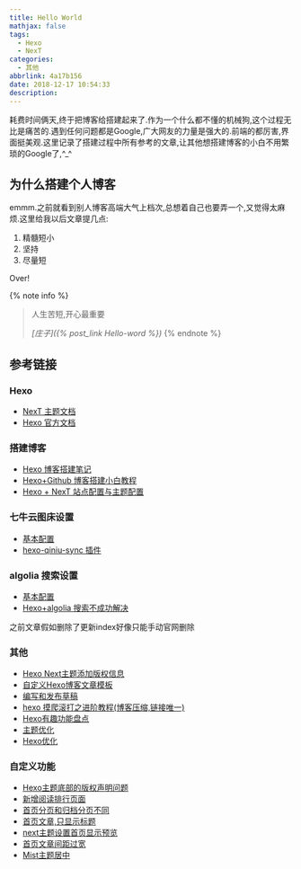 ```yaml
---
title: Hello World
mathjax: false
tags:
  - Hexo
  - NexT
categories:
  - 其他
abbrlink: 4a17b156
date: 2018-12-17 10:54:33
description:
---
```

耗费时间俩天,终于把博客给搭建起来了.作为一个什么都不懂的机械狗,这个过程无比是痛苦的.遇到任何问题都是Google,广大网友的力量是强大的.前端的都厉害,界面挺美观.这里记录了搭建过程中所有参考的文章,让其他想搭建博客的小白不用繁琐的Google了,^_^

<!-- more -->
## 为什么搭建个人博客

emmm.之前就看到别人博客高端大气上档次,总想着自己也要弄一个,又觉得太麻烦.这里给我以后文章提几点:

1. 精髓短小
2. 坚持
3. 尽量短

Over!

{% note info %} 
> 人生苦短,开心最重要
> 
> <cite>[庄子]({% post_link Hello-word %})</cite> 
{% endnote %}




## 参考链接

### Hexo
* [NexT 主题文档](https://theme-next.iissnan.com/getting-started.html)
* [Hexo 官方文档](https://github.com/iissnan/hexo-theme-next/blob/master/README.cn.md) 

### 搭建博客
* [Hexo 博客搭建笔记](https://eibitme.github.io/2017/12/17/Hexo%E5%8D%9A%E5%AE%A2%E6%90%AD%E5%BB%BA%E7%AC%94%E8%AE%B0/) 
* [Hexo+Github 博客搭建小白教程](https://godweiyang.com/2018/04/13/hexo-blog/) 
* [Hexo + NexT 站点配置与主题配置](https://shfanzie.github.io/201704/Site-Set-and-Theme-Set/) 

### 七牛云图床设置
* [基本配置](https://yuchen-lea.github.io/2016-01-21-use-qiniu-store-file-for-hexo/) 
* [hexo-qiniu-sync 插件](https://github.com/gyk001/hexo-qiniu-sync) 

### algolia 搜索设置
* [基本配置](https://juejin.im/post/5af3f9d1518825673e35a6eb) 
* [Hexo+algolia 搜索不成功解决](https://arstead.github.io/%E6%8A%80%E6%9C%AF/Hexo/How_to_add_algolia_into_hexo/) 

之前文章假如删除了更新index好像只能手动官网删除

### 其他
* [Hexo Next主题添加版权信息](http://smartsi.club/hexo-next-add-copyright-information.html) 
* [自定义Hexo博客文章模板](http://www.mashangxue123.com/Hexo/353523292.html) 
* [编写和发布草稿](http://www.cubemister.com/Blog/2016/10/04/Hexo-%E7%BC%96%E5%86%99%E5%92%8C%E5%8F%91%E5%B8%83%E8%8D%89%E7%A8%BF/) 
* [hexo 摸爬滚打之进阶教程(博客压缩,链接唯一)](http://muyunyun.cn/posts/f55182c5/) 
* [Hexo有趣功能盘点](http://zine-fj.coding.me/2018/06/12/Hexo%E6%9C%89%E8%B6%A3%E5%8A%9F%E8%83%BD%E7%9B%98%E7%82%B9/#comments) 
* [主题优化](https://www.simon96.online/2018/10/12/hexo-tutorial/) 
* [Hexo优化](https://zhbit92.github.io/2017/12/04/hexo%E7%9B%B8%E5%85%B3/Hexo%E4%BC%98%E5%8C%96/) 

### 自定义功能
* [Hexo主题底部的版权声明问题](https://kokmmm33.github.io/2017/09/27/Hexo%E4%B8%BB%E9%A2%98%E5%BA%95%E9%83%A8%E7%9A%84%E7%89%88%E6%9D%83%E5%A3%B0%E6%98%8E%E9%97%AE%E9%A2%98/) 
* [新增阅读排行页面](https://hoxis.github.io/hexo-next-read-rank.html) 
* [首页分页和归档分页不同](https://github.com/iissnan/hexo-theme-next/issues/30) 
* [首页文章,只显示标题](https://github.com/iissnan/hexo-theme-next/issues/244) 
* [next主题设置首页显示预览](https://www.jianshu.com/p/393d067dba8d) 
* [首页文章间距过宽](https://blog.csdn.net/weixin_42024255/article/details/82814433) 
* [Mist主题居中](https://anduinwrynn.github.io/2018/02/14/GitHub-Hexo-NexT%E5%8D%9A%E5%AE%A2%E6%90%AD%E5%BB%BA%E5%8F%8A%E4%BC%98%E5%8C%96/) 